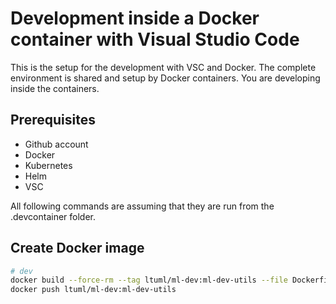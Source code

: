 # Development inside a Docker container with Visual Studio Code

This is the setup for the development with VSC and Docker. The complete environment is shared and setup by Docker containers. You are developing inside the containers.

## Prerequisites

- Github account
- Docker
- Kubernetes
- Helm
- VSC

All following commands are assuming that they are run from the .devcontainer folder.

## Create Docker image

```bash
# dev 
docker build --force-rm --tag ltuml/ml-dev:ml-dev-utils --file Dockerfile .
docker push ltuml/ml-dev:ml-dev-utils
```
